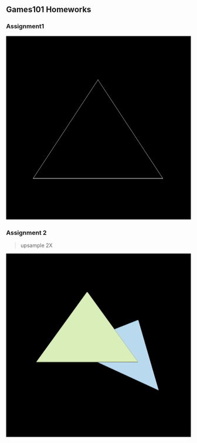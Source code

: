 ## Games101 Homeworks

### Assignment1

<img src="./Assignment1/figure/image.png" alt="image" height="500" width="700"/>

### Assignment 2

> upsample 2X

<img src="./Assignment2/figure/image.png" alt="image" height="500" width="700"/>



